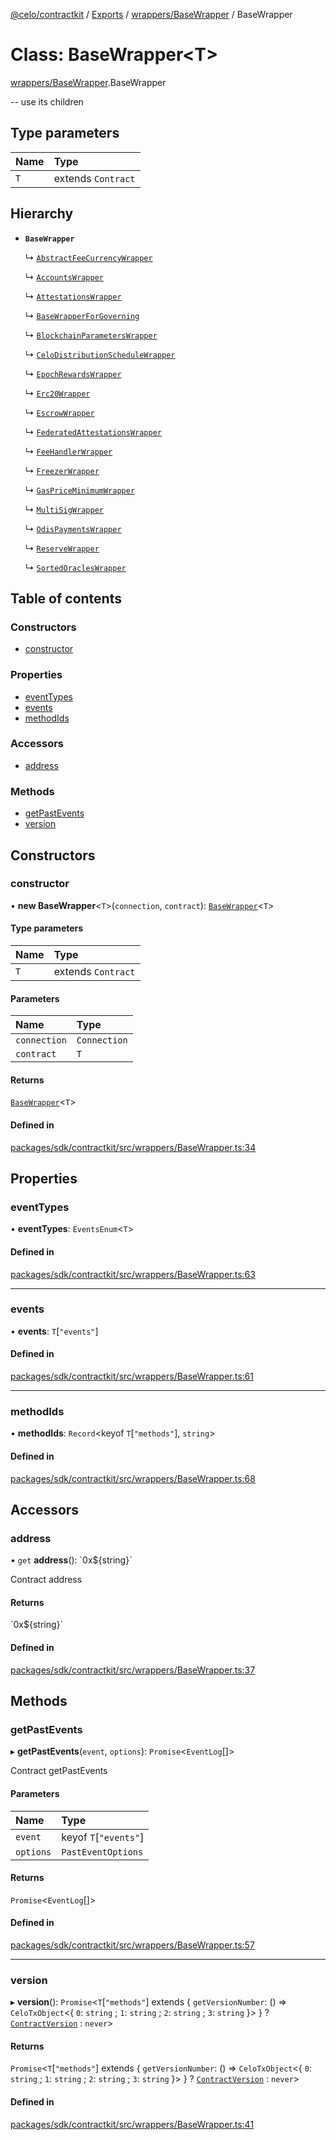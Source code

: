 [@celo/contractkit](../README.md) / [Exports](../modules.md) / [wrappers/BaseWrapper](../modules/wrappers_BaseWrapper.md) / BaseWrapper

# Class: BaseWrapper\<T\>

[wrappers/BaseWrapper](../modules/wrappers_BaseWrapper.md).BaseWrapper

-- use its children

## Type parameters

| Name | Type |
| :------ | :------ |
| `T` | extends `Contract` |

## Hierarchy

- **`BaseWrapper`**

  ↳ [`AbstractFeeCurrencyWrapper`](wrappers_AbstractFeeCurrencyWrapper.AbstractFeeCurrencyWrapper.md)

  ↳ [`AccountsWrapper`](wrappers_Accounts.AccountsWrapper.md)

  ↳ [`AttestationsWrapper`](wrappers_Attestations.AttestationsWrapper.md)

  ↳ [`BaseWrapperForGoverning`](wrappers_BaseWrapperForGoverning.BaseWrapperForGoverning.md)

  ↳ [`BlockchainParametersWrapper`](wrappers_BlockchainParameters.BlockchainParametersWrapper.md)

  ↳ [`CeloDistributionScheduleWrapper`](wrappers_CeloDistributionScheduleWrapper.CeloDistributionScheduleWrapper.md)

  ↳ [`EpochRewardsWrapper`](wrappers_EpochRewards.EpochRewardsWrapper.md)

  ↳ [`Erc20Wrapper`](wrappers_Erc20Wrapper.Erc20Wrapper.md)

  ↳ [`EscrowWrapper`](wrappers_Escrow.EscrowWrapper.md)

  ↳ [`FederatedAttestationsWrapper`](wrappers_FederatedAttestations.FederatedAttestationsWrapper.md)

  ↳ [`FeeHandlerWrapper`](wrappers_FeeHandler.FeeHandlerWrapper.md)

  ↳ [`FreezerWrapper`](wrappers_Freezer.FreezerWrapper.md)

  ↳ [`GasPriceMinimumWrapper`](wrappers_GasPriceMinimum.GasPriceMinimumWrapper.md)

  ↳ [`MultiSigWrapper`](wrappers_MultiSig.MultiSigWrapper.md)

  ↳ [`OdisPaymentsWrapper`](wrappers_OdisPayments.OdisPaymentsWrapper.md)

  ↳ [`ReserveWrapper`](wrappers_Reserve.ReserveWrapper.md)

  ↳ [`SortedOraclesWrapper`](wrappers_SortedOracles.SortedOraclesWrapper.md)

## Table of contents

### Constructors

- [constructor](wrappers_BaseWrapper.BaseWrapper.md#constructor)

### Properties

- [eventTypes](wrappers_BaseWrapper.BaseWrapper.md#eventtypes)
- [events](wrappers_BaseWrapper.BaseWrapper.md#events)
- [methodIds](wrappers_BaseWrapper.BaseWrapper.md#methodids)

### Accessors

- [address](wrappers_BaseWrapper.BaseWrapper.md#address)

### Methods

- [getPastEvents](wrappers_BaseWrapper.BaseWrapper.md#getpastevents)
- [version](wrappers_BaseWrapper.BaseWrapper.md#version)

## Constructors

### constructor

• **new BaseWrapper**\<`T`\>(`connection`, `contract`): [`BaseWrapper`](wrappers_BaseWrapper.BaseWrapper.md)\<`T`\>

#### Type parameters

| Name | Type |
| :------ | :------ |
| `T` | extends `Contract` |

#### Parameters

| Name | Type |
| :------ | :------ |
| `connection` | `Connection` |
| `contract` | `T` |

#### Returns

[`BaseWrapper`](wrappers_BaseWrapper.BaseWrapper.md)\<`T`\>

#### Defined in

[packages/sdk/contractkit/src/wrappers/BaseWrapper.ts:34](https://github.com/celo-org/developer-tooling/blob/master/packages/sdk/contractkit/src/wrappers/BaseWrapper.ts#L34)

## Properties

### eventTypes

• **eventTypes**: `EventsEnum`\<`T`\>

#### Defined in

[packages/sdk/contractkit/src/wrappers/BaseWrapper.ts:63](https://github.com/celo-org/developer-tooling/blob/master/packages/sdk/contractkit/src/wrappers/BaseWrapper.ts#L63)

___

### events

• **events**: `T`[``"events"``]

#### Defined in

[packages/sdk/contractkit/src/wrappers/BaseWrapper.ts:61](https://github.com/celo-org/developer-tooling/blob/master/packages/sdk/contractkit/src/wrappers/BaseWrapper.ts#L61)

___

### methodIds

• **methodIds**: `Record`\<keyof `T`[``"methods"``], `string`\>

#### Defined in

[packages/sdk/contractkit/src/wrappers/BaseWrapper.ts:68](https://github.com/celo-org/developer-tooling/blob/master/packages/sdk/contractkit/src/wrappers/BaseWrapper.ts#L68)

## Accessors

### address

• `get` **address**(): \`0x$\{string}\`

Contract address

#### Returns

\`0x$\{string}\`

#### Defined in

[packages/sdk/contractkit/src/wrappers/BaseWrapper.ts:37](https://github.com/celo-org/developer-tooling/blob/master/packages/sdk/contractkit/src/wrappers/BaseWrapper.ts#L37)

## Methods

### getPastEvents

▸ **getPastEvents**(`event`, `options`): `Promise`\<`EventLog`[]\>

Contract getPastEvents

#### Parameters

| Name | Type |
| :------ | :------ |
| `event` | keyof `T`[``"events"``] |
| `options` | `PastEventOptions` |

#### Returns

`Promise`\<`EventLog`[]\>

#### Defined in

[packages/sdk/contractkit/src/wrappers/BaseWrapper.ts:57](https://github.com/celo-org/developer-tooling/blob/master/packages/sdk/contractkit/src/wrappers/BaseWrapper.ts#L57)

___

### version

▸ **version**(): `Promise`\<`T`[``"methods"``] extends \{ `getVersionNumber`: () => `CeloTxObject`\<\{ `0`: `string` ; `1`: `string` ; `2`: `string` ; `3`: `string`  }\>  } ? [`ContractVersion`](versions.ContractVersion.md) : `never`\>

#### Returns

`Promise`\<`T`[``"methods"``] extends \{ `getVersionNumber`: () => `CeloTxObject`\<\{ `0`: `string` ; `1`: `string` ; `2`: `string` ; `3`: `string`  }\>  } ? [`ContractVersion`](versions.ContractVersion.md) : `never`\>

#### Defined in

[packages/sdk/contractkit/src/wrappers/BaseWrapper.ts:41](https://github.com/celo-org/developer-tooling/blob/master/packages/sdk/contractkit/src/wrappers/BaseWrapper.ts#L41)
